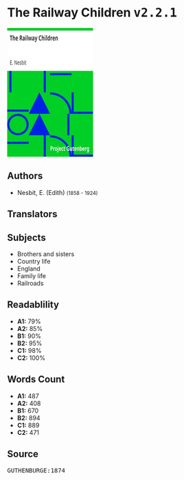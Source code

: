 # The Railway Children <kbd>v2.2.1</kbd>

![](./cover.medium.jpg "")

## Authors


 - Nesbit, E. (Edith) <small>(1858 - 1924)</small>

## Translators



## Subjects


 - Brothers and sisters
 - Country life
 - England
 - Family life
 - Railroads

## Readablility


 - **A1:** 79%
 - **A2:** 85%
 - **B1:** 90%
 - **B2:** 95%
 - **C1:** 98%
 - **C2:** 100%

## Words Count


 - **A1:** 487
 - **A2:** 408
 - **B1:** 670
 - **B2:** 894
 - **C1:** 889
 - **C2:** 471

## Source


<kbd>GUTHENBURGE:1874</kbd>
